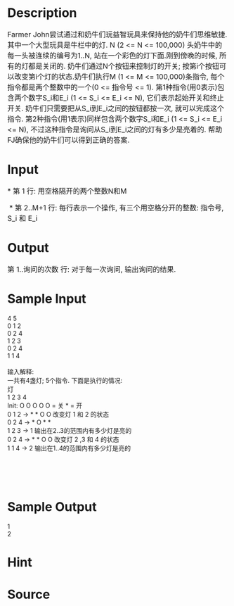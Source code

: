 
# Description

<div class="content"><p><span style="font-size: medium">Farmer John尝试通过和奶牛们玩益智玩具来保持他的奶牛们思维敏捷. 其中一个大型玩具是牛栏中的灯. N (2 &lt;= N &lt;= 100,000) 头奶牛中的每一头被连续的编号为1..N, 站在一个彩色的灯下面.刚到傍晚的时候, 所有的灯都是关闭的. 奶牛们通过N个按钮来控制灯的开关; 按第i个按钮可以改变第i个灯的状态.奶牛们执行M (1 &lt;= M &lt;= 100,000)条指令, 每个指令都是两个整数中的一个(0 &lt;= 指令号 &lt;= 1). 第1种指令(用0表示)包含两个数字S_i和E_i (1 &lt;= S_i &lt;= E_i &lt;= N), 它们表示起始开关和终止开关. 奶牛们只需要把从S_i到E_i之间的按钮都按一次, 就可以完成这个指令. 第2种指令(用1表示)同样包含两个数字S_i和E_i (1 &lt;= S_i &lt;= E_i &lt;= N), 不过这种指令是询问从S_i到E_i之间的灯有多少是亮着的. 帮助FJ确保他的奶牛们可以得到正确的答案. </span></p></div>

# Input

<div class="content"><p><span style="font-size: medium">* 第 1 行: 用空格隔开的两个整数N和M</span></p>
<p><span style="font-size: medium"> * 第 2..M+1 行: 每行表示一个操作, 有三个用空格分开的整数: 指令号, S_i 和 E_i </span></p></div>

# Output

<div class="content"><p><span style="font-size: medium">第 1..询问的次数 行: 对于每一次询问, 输出询问的结果. </span></p></div>

# Sample Input

<div class="content"><span class="sampledata">4 5<br/>
0 1 2<br/>
0 2 4<br/>
1 2 3<br/>
0 2 4<br/>
1 1 4<br/>
<br/>
输入解释:<br/>
一共有4盏灯; 5个指令. 下面是执行的情况:<br/>
	        灯<br/>
            1 2 3 4<br/>
  Init:     O O O O   O = 关  * = 开<br/>
  0 1 2 -&gt;  * * O O  改变灯 1 和 2 的状态<br/>
  0 2 4 -&gt;  * O * *<br/>
  1 2 3 -&gt;  1        输出在2..3的范围内有多少灯是亮的<br/>
  0 2 4 -&gt;  * * O O  改变灯 2 ,3 和 4 的状态<br/>
  1 1 4 -&gt;  2        输出在1..4的范围内有多少灯是亮的<br/>
<br/>
<br/>
<br/>
<br/>
</span></div>

# Sample Output

<div class="content"><span class="sampledata">1<br/>
2<br/>
</span></div>

# Hint

<div class="content"><p></p></div>

# Source

<div class="content"><p><a href="problemset.php?search="></a></p></div>

